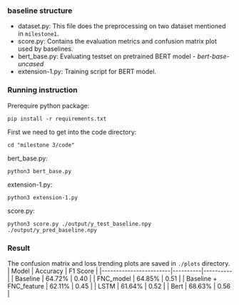 

### baseline structure
- dataset.py: This file does the preprocessing on two dataset mentioned in `milestone1`.
- score.py: Contains the evaluation metrics and confusion matrix plot used by baselines.
- bert_base.py:   Evaluating testset on pretrained BERT model - *bert-base-uncased*
- extension-1.py: Training script for BERT model.


### Running instruction
Prerequire python package:

`pip install -r requirements.txt`

First we need to get into the code directory:

`cd "milestone 3/code"`

bert_base.py:

`python3 bert_base.py`

extension-1.py:

`python3 extension-1.py`

score.py:

`python3 score.py ./output/y_test_baseline.npy ./output/y_pred_baseline.npy` 


### Result
The confusion matrix and loss trending plots are saved in `./plots` directory.
| Model                  | Accuracy | F1 Score |
|------------------------|----------|----------|
| Baseline               | 64.72%   | 0.40     |
| FNC_model              | 64.85%   | 0.51     |
| Baseline + FNC_feature | 62.11%   | 0.45     |
| LSTM                   | 61.64%   | 0.52     |
| Bert                   | 68.63%   | 0.56     |

